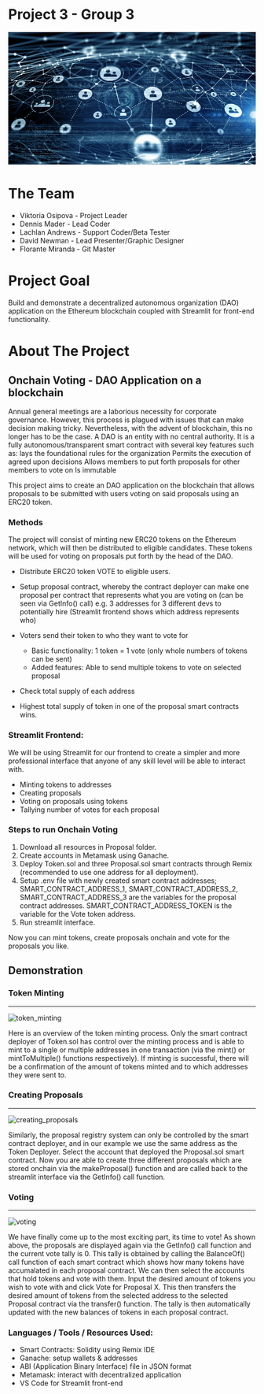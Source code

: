 # Project 3 - Group 3

![DAO_image](Images/DAO.jpeg)

# The Team
* Viktoria Osipova - Project Leader
* Dennis Mader - Lead Coder
* Lachlan Andrews - Support Coder/Beta Tester
* David Newman - Lead Presenter/Graphic Designer
* Florante Miranda - Git Master

# Project Goal

Build and demonstrate a decentralized autonomous organization (DAO) application on the Ethereum blockchain coupled with Streamlit for front-end functionality.


# About The Project

## Onchain Voting - DAO Application on a blockchain

Annual general meetings are a laborious necessity for corporate governance. However, this process is plagued with issues that can make decision making tricky. Nevertheless, with the advent of blockchain, this no longer has to be the case. A DAO is an entity with no central authority. It is a fully autonomous/transparent smart contract with several key features such as:
lays the foundational rules for the organization 
Permits the execution of agreed upon decisions
Allows members to put forth proposals for other members to vote on
Is immutable

This project aims to create an DAO application on the blockchain that allows proposals to be submitted with users voting on said proposals using an ERC20 token. 

### Methods

The project will consist of minting new ERC20 tokens on the Ethereum network, which will then be distributed to eligible candidates. These tokens will be used for voting on proposals put forth by the head of the DAO.

* Distribute ERC20 token VOTE to eligible users.
* Setup proposal contract, whereby the contract deployer can make one proposal per contract that represents what you are voting on (can be seen via GetInfo() call) e.g. 3 addresses for 3 different devs to potentially hire (Streamlit frontend shows which address represents who)

* Voters send their token to who they want to vote for
  * Basic functionality: 1 token = 1 vote (only whole numbers of tokens can be sent)
  * Added features: Able to send multiple tokens to vote on selected proposal
* Check total supply of each address
* Highest total supply of token in one of the proposal smart contracts wins.



### Streamlit Frontend:

We will be using Streamlit for our frontend to create a simpler and more professional interface that anyone of any skill level will be able to interact with.

* Minting tokens to addresses
* Creating proposals
* Voting on proposals using tokens
* Tallying number of votes for each proposal


### Steps to run Onchain Voting

1. Download all resources in Proposal folder.
2. Create accounts in Metamask using Ganache. 
3. Deploy Token.sol and three Proposal.sol smart contracts through Remix (recommended to use one address for all deployment).
4. Setup .env file with newly created smart contract addresses;
   SMART_CONTRACT_ADDRESS_1, SMART_CONTRACT_ADDRESS_2, SMART_CONTRACT_ADDRESS_3 are the variables for the proposal contract        addresses.
   SMART_CONTRACT_ADDRESS_TOKEN is the variable for the Vote token address.
5. Run streamlit interface.

Now you can mint tokens, create proposals onchain and vote for the proposals you like.


## Demonstration

### Token Minting
------

![token_minting](Images/Token.gif)

Here is an overview of the token minting process. Only the smart contract deployer of Token.sol has control over the minting process and is able to mint to a single or multiple addresses in one transaction (via the mint() or mintToMultiple() functions respectively). If minting is successful, there will be a confirmation of the amount of tokens minted and to which addresses they were sent to.

### Creating Proposals
------

![creating_proposals](Images/Proposal.gif)

Similarly, the proposal registry system can only be controlled by the smart contract deployer, and in our example we use the same address as the Token Deployer. Select the account that deployed the Proposal.sol smart contract. Now you are able to create three different proposals which are stored onchain via the makeProposal() function and are called back to the streamlit interface via the GetInfo() call function.

### Voting
------

![voting](Images/Vote.gif)

We have finally come up to the most exciting part, its time to vote! As shown above, the proposals are displayed again via the GetInfo() call function and the current vote tally is 0. This tally is obtained by calling the BalanceOf() call function of each smart contract which shows how many tokens have accumalated in each proposal contract. We can then select the accounts that hold tokens and vote with them. Input the desired amount of tokens you wish to vote with and click Vote for Proposal X. This then transfers the desired amount of tokens from the selected address to the selected Proposal contract via the transfer() function. The tally is then automatically updated with the new balances of tokens in each proposal contract.




### Languages / Tools / Resources Used:

* Smart Contracts: Solidity using Remix IDE
* Ganache: setup wallets & addresses
* ABI (Application Binary Interface) file in JSON format
* Metamask: interact with decentralized application
* VS Code for Streamlit front-end







